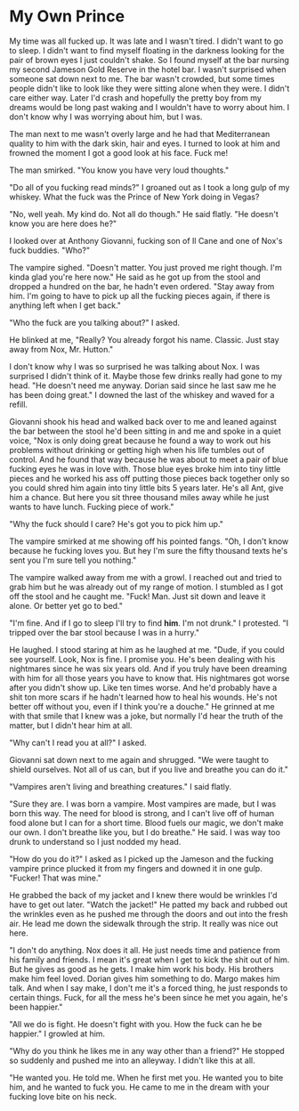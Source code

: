 # My Own Prince
My time was all fucked up.  It was late and I wasn't tired.  I didn't want to go to sleep.  I didn't want to find myself floating in the darkness looking for the pair of brown eyes I just couldn't shake.  So I found myself at the bar nursing my second Jameson Gold Reserve in the hotel bar.  I wasn't surprised when someone sat down next to me.  The bar wasn't crowded, but some times people didn't like to look like they were sitting alone when they were.  I didn't care either way.  Later I'd crash and hopefully the pretty boy from my dreams would be long past waking and I wouldn't have to worry about him.  I don't know why I was worrying about him, but I was.

The man next to me wasn't overly large and he had that Mediterranean quality to him with the dark skin, hair and eyes.  I turned to look at him and frowned the moment I got a good look at his face.  Fuck me!

The man smirked.  "You know you have very loud thoughts."

"Do all of you fucking read minds?"  I groaned out as I took a long gulp of my whiskey.  What the fuck was the Prince of New York doing in Vegas?

"No, well yeah.  My kind do.  Not all do though."  He said flatly.  "He doesn't know you are here does he?"

I looked over at Anthony Giovanni, fucking son of Il Cane and one of Nox's fuck buddies. "Who?"

The vampire sighed.  "Doesn't matter.  You just proved me right though.  I'm kinda glad you're here now."  He said as he got up from the stool and dropped a hundred on the bar, he hadn't even ordered.  "Stay away from him.  I'm going to have to pick up all the fucking pieces again, if there is anything left when I get back."

"Who the fuck are you talking about?"  I asked.

He blinked at me, "Really?  You already forgot his name.  Classic.  Just stay away from Nox, Mr. Hutton."

I don't know why I was so surprised he was talking about Nox.  I was surprised I didn't think of it.  Maybe those few drinks really had gone to my head.  "He doesn't need me anyway.  Dorian said since he last saw me he has been doing great."  I downed the last of the whiskey and waved for a refill.

Giovanni shook his head and walked back over to me and leaned against the bar between the stool he'd been sitting in and me and spoke in a quiet voice, "Nox is only doing great because he found a way to work out his problems without drinking or getting high when his life tumbles out of control.  And he found that way because he was about to meet a pair of blue fucking eyes he was in love with.  Those blue eyes broke him into tiny little pieces and he worked his ass off putting those pieces back together only so you could shred him again into tiny little bits 5 years later.  He's all Ant, give him a chance.  But here you sit three thousand miles away while he just wants to have lunch.  Fucking piece of work."

"Why the fuck should I care?  He's got you to pick him up."

The vampire smirked at me showing off his pointed fangs.  "Oh, I don't know because he fucking loves you.  But hey I'm sure the fifty thousand texts he's sent you I'm sure tell you nothing."  

The vampire walked away from me with a growl.  I reached out and tried to grab him but he was already out of my range of motion.  I stumbled as I got off the stool and he caught me.  "Fuck! Man.  Just sit down and leave it alone.  Or better yet go to bed."

"I'm fine.  And if I go to sleep I'll try to find **him**. I'm not drunk."  I protested.  "I tripped over the bar stool because I was in a hurry."

He laughed.  I stood staring at him as he laughed at me.  "Dude, if you could see yourself.  Look, Nox is fine.  I promise you.  He's been dealing with his nightmares since he was six years old.  And if you truly have been dreaming with him for all those years you have to know that.  His nightmares got worse after you didn't show up.  Like ten times worse.  And he'd probably have a shit ton more scars if he hadn't learned how to heal his wounds.  He's not better off without you, even if I think you're a douche."  He grinned at me with that smile that I knew was a joke, but normally I'd hear the truth of the matter, but I didn't hear him at all.

"Why can't I read you at all?"  I asked.

Giovanni sat down next to me again and shrugged.  "We were taught to shield ourselves.  Not all of us can, but if you live and breathe you can do it."

"Vampires aren't living and breathing creatures."  I said flatly.

"Sure they are.  I was born a vampire.  Most vampires are made, but I was born this way.  The need for blood is strong, and I can't live off of human food alone but I can for a short time.  Blood fuels our magic, we don't make our own.  I don't breathe like you, but I do breathe."  He said.  I was way too drunk to understand so I just nodded my head.

"How do you do it?" I asked as I picked up the Jameson and the fucking vampire prince plucked it from my fingers and downed it in one gulp.  "Fucker!  That was mine."

He grabbed the back of my jacket and I knew there would be wrinkles I'd have to get out later.  "Watch the jacket!"  He patted my back and rubbed out the wrinkles even as he pushed me through the doors and out into the fresh air.  He lead me down the sidewalk through the strip.  It really was nice out here.

"I don't do anything.  Nox does it all.  He just needs time and patience from his family and friends.  I mean it's great when I get to kick the shit out of him.  But he gives as good as he gets.  I make him work his body.  His brothers make him feel loved.  Dorian gives him something to do.  Margo makes him talk.  And when I say make, I don't me it's a forced thing, he just responds to certain things.  Fuck, for all the mess he's been since he met you again, he's been happier."

"All we do is fight.  He doesn't fight with you. How the fuck can he be happier."  I growled at him.

"Why do you think he likes me in any way other than a friend?" He stopped so suddenly and pushed me into an alleyway.  I didn't like this at all.

"He wanted you.  He told me.  When he first met you.  He wanted you to bite him, and he wanted to fuck you.  He came to me in the dream with your fucking love bite on his neck.  


<!--stackedit_data:
eyJoaXN0b3J5IjpbMTkwNDQyMjg3NCw2NjIxMTYyNDQsLTE1ND
gwNTEyMjQsMjA4OTMyMDE5OCwtMTI5NTk1NzUyNiwtNDU3NTQy
NzI0XX0=
-->